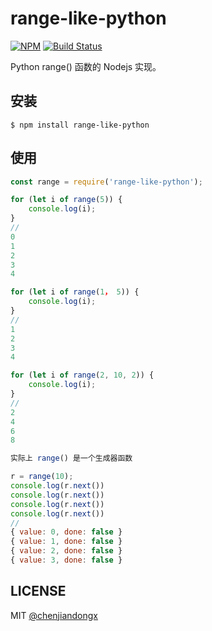 # range-like-python

[![NPM](https://img.shields.io/npm/v/range-like-python.svg)](https://www.npmjs.org/package/range-like-python) [![Build Status](https://travis-ci.org/chenjiandongx/range-like-python.svg?branch=master)](https://travis-ci.org/chenjiandongx/range-like-python) 

Python range() 函数的 Nodejs 实现。

## 安装

```shell
$ npm install range-like-python
```


## 使用
``` javascript
const range = require('range-like-python');

for (let i of range(5)) {
    console.log(i);
}
//
0
1
2
3
4

for (let i of range(1， 5)) {
    console.log(i);
}
//
1
2
3
4

for (let i of range(2, 10, 2)) {
    console.log(i);
}
//
2
4
6
8

实际上 range() 是一个生成器函数

r = range(10);
console.log(r.next())
console.log(r.next())
console.log(r.next())
console.log(r.next())
//
{ value: 0, done: false }
{ value: 1, done: false }
{ value: 2, done: false }
{ value: 3, done: false }
```

## LICENSE

MIT [@chenjiandongx](https://github.com/chenjiandongx)
